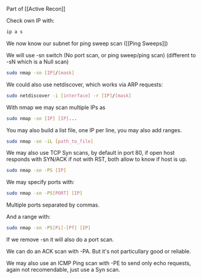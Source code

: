 Part of [[Active Recon]]

Check own IP with:

``` bash
ip a s
```

We now know our subnet for ping sweep scan ([[Ping Sweeps]])

We will use -sn switch (No port scan, or ping sweep/ping scan) (different to -sN which is a Null scan)

``` bash
sudo nmap -sn [IP]/[mask]
```

We could also use netdiscover, which works via ARP requests:

``` bash
sudo netdiscover -i [interface] -r [IP]/[mask]
```

With nmap we may scan multiple IPs as

``` bash
sudo nmap -sn [IP] [IP]...
```

You may also build a list file, one IP per line, you may also add ranges.

``` bash
sudo nmap -sn -iL [path_to_file]
```

We may also use TCP Syn scans, by default in port 80, if open host responds with SYN/ACK if not  with RST, both allow to know if host is up.

``` bash
sudo nmap -sn -PS [IP]
```

We may specify ports with:

``` bash
sudo nmap -sn -PS[PORT] [IP]
```

Multiple ports separated by commas.

And a range with:

``` bash
sudo nmap -sn -PS[Pi]-[Pf] [IP]
```

If we remove -sn it will also do a port scan.

We can do an ACK scan with -PA. But it's not particullary good or reliable.

We may also use an ICMP Ping scan with -PE to send only echo requests, again not recomendable, just use a Syn scan.